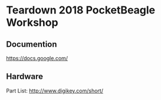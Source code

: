 # Teardown 2018 PocketBeagle Workshop

## Documention

https://docs.google.com/

## Hardware

Part List: http://www.digikey.com/short/
